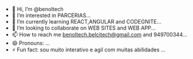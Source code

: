 - 👋 Hi, I’m @benoltech
- 👀 I’m interested in PARCERIAS...
- 🌱 I’m currently learning REACT,ANGULAR and CODEGNITE...
- 💞️ I’m looking to collaborate on WEB SITES and WEB APP...
- 📫 How to reach me benoltech.belcitech@gmail.com and 949700344...
- 😄 Pronouns: ...
- ⚡ Fun fact: sou muito interativo e agil com muitas abilidades ...

<!---
benoltech/benoltech is a ✨ special ✨ repository because its `README.md` (this file) appears on your GitHub profile.
You can click the Preview link to take a look at your changes.
--->
